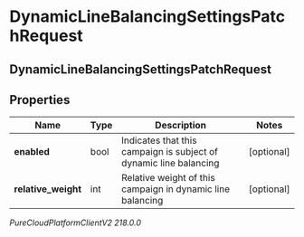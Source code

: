 # DynamicLineBalancingSettingsPatchRequest

## DynamicLineBalancingSettingsPatchRequest

## Properties

|Name | Type | Description | Notes|
|------------ | ------------- | ------------- | -------------|
| **enabled** | bool | Indicates that this campaign is subject of dynamic line balancing | [optional] |
| **relative_weight** | int | Relative weight of this campaign in dynamic line balancing | [optional] |



_PureCloudPlatformClientV2 218.0.0_
